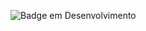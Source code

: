 ![Badge em Desenvolvimento](http://img.shields.io/static/v1?label=STATUS&message=EM%20DESENVOLVIMENTO&color=GREEN&style=for-the-badge)




